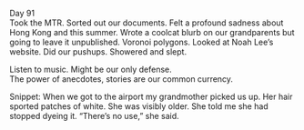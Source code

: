 Day 91  
Took the MTR. Sorted out our documents. Felt a profound sadness about Hong Kong and this summer. Wrote a coolcat blurb on our grandparents but going to leave it unpublished. Voronoi polygons. Looked at Noah Lee’s website. Did our pushups. Showered and slept. 

Listen to music. Might be our only defense.   
The power of anecdotes, stories are our common currency.

Snippet: When we got to the airport my grandmother picked us up. Her hair sported patches of white. She was visibly older. She told me she had stopped dyeing it. “There’s no use,” she said.
